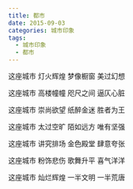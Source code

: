 ```yaml
---
title: 都市
date: 2015-09-03
categories: 城市印象
tags:
  - 城市印象
  - 都市
---
```


这座城市
灯火辉煌
梦像橱窗
美过幻想
<!--more-->
这座城市
高楼幢幢
咫尺之间
逼仄心脏

这座城市
崇尚欲望
纸醉金迷
胜者为王

这座城市
太过空旷
陌如远方
唯有坚强

这座城市
讲究排场
金色殿堂
肆意夸张

这座城市
粉饰悲伤
歌舞升平
喜气洋洋

这座城市
灿烂辉煌
一半文明
一半荒唐